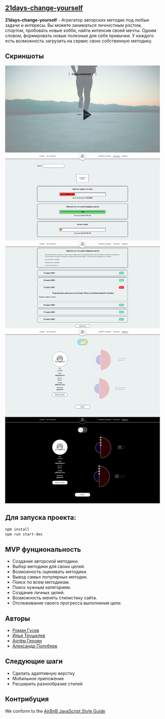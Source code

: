    ## [21days-change-yourself](https://change-yorself.herokuapp.com/)
**21days-change-yourself** - Агрегатор авторских методик под любые задачи и интересы. Вы можете заниматься личностным ростом, спортом, пробовать новые хобби, найти интенсив своей мечты. Одним словом, формировать новые полезные для себя привычки. У каждого есть возможность загрузить на сервис свою собственную методику.
## Скриншоты
![Страница авторизации](/public/preview_1.png) 
![Список целей пользователя](/public/preview_2.png)
![Подробная информация о цели](/public/preview_3.png)
![Светлая тема](/public/preview_4.png)
![Темная тема](/public/preview_5.png)

## Для запуска проекта:
```
npm install
npm run start-dev
```
## MVP фунциональность
* Создание авторской методики.
* Выбор методики для своих целей.
* Возможность оценивать методики.
* Вывод самых популярных методик.
* Поиск по всем методикам.
* Поиск нужным категориям.
* Создание личных целей.
* Возможность менять стилистику сайта.
* Отслеживание своего прогресса выполнения цели.
## Авторы
- [Роман Гусев](https://github.com/gusevroman)
- [Илья Трущелев](https://github.com/truschelev-ilya)
- [Артём Героян](https://github.com/artemmartov)
- [Александр Полубнев](https://github.com/alexpolubnev)
## Следующие шаги
- Сделать адаптивную верстку
- Мобильное приложение
- Расширить разнообразие стилей
## Контрибуция
We conform to the [AirBnB JavaScript Style Guide](http://airbnb.io/projects/javascript)

